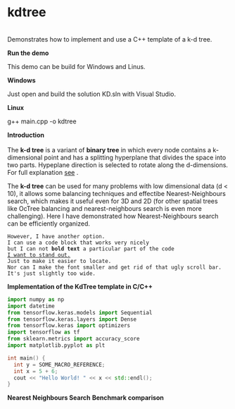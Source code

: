 # kdtree
<br>Demonstrates how to implement and use a C++ template of a k-d tree.

**Run the demo**
<p>This demo can be build for Windows and Linus.

**Windows**
<p>Just open and build the solution KD.sln with Visual Studio.

**Linux**
<p> g++ main.cpp -o kdtree


**Introduction**
<br><br>The <b>k-d tree</b> is a variant of <b>binary tree</b> in which every node contains a k-dimensional point and has a splitting hyperplane that divides the space into two parts. Hypeplane direction is selected to rotate along the d-dimensions. For full explanation [see](https://en.wikipedia.org/wiki/K-d_tree) . 

The <b>k-d tree</b> can be used for many problems with low dimensional data (d < 10), it allows some balancing techniques and effectibe Nearest-Neighbours search, which makes it useful even for 3D and 2D (for other spatial trees like OcTree balancing and nearest-neighbours search is even more challenging). Here I have demonstrated how  Nearest-Neighbours search can be efficiently organized. 

<pre><code>However, I have another option.
I can use a code block that works very nicely 
but I can not <b>bold text</b> a particular part of the code
<a href="https://meta.stackexchange.com/q/243709">I want to stand out.</a>
Just to make it easier to locate.
Nor can I make the font smaller and get rid of that ugly scroll bar. It's just slightly too wide.</code></pre>

**Implementation of the KdTree template in C/C++**


```python
import numpy as np
import datetime
from tensorflow.keras.models import Sequential 
from tensorflow.keras.layers import Dense   
from tensorflow.keras import optimizers
import tensorflow as tf
from sklearn.metrics import accuracy_score
import matplotlib.pyplot as plt

```


```cpp
int main() {
  int y = SOME_MACRO_REFERENCE;
  int x = 5 + 6;
  cout << "Hello World! " << x << std::endl();
}
```


**Nearest Neighbours Search**
**Benchmark comparison**